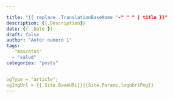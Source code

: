 ```yaml
---

title: "{{ replace .TranslationBaseName "-" " " | title }}"
description: {{.Description}}
date: {{ .Date }}
draft: false
author: "Autor numero 1"
tags:
  -"mascotas"
  - "salud"
categories: "posts"


ogType = "article";
ogImgUrl = {{.Site.BaseURL}}{{Site.Params.logoUrlPng}}
---
```


